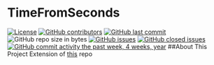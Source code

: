 # TimeFromSeconds
[![License](https://img.shields.io/github/license/chrisjudk/TimeFromSeconds.svg)](/LICENSE)
[![GitHub contributors](https://img.shields.io/github/contributors/chrisjudk/TimeFromSeconds.svg)](/../../graphs/contributors)
[![GitHub last commit](https://img.shields.io/github/last-commit/chrisjudk/TimeFromSeconds.svg)](/../../commits/master)
![GitHub repo size in bytes](https://img.shields.io/github/repo-size/chrisjudk/TimeFromSeconds.svg)
[![GitHub issues](https://img.shields.io/github/issues/chrisjudk/TimeFromSeconds.svg)](/../../issues)
[![GitHub closed issues](https://img.shields.io/github/issues-closed/chrisjudk/TimeFromSeconds.svg?colorB=red)](/../../issues?q=is%3Aissue+is%3Aclosed)
[![GitHub commit activity the past week, 4 weeks, year](https://img.shields.io/github/commit-activity/y/chrisjudk/TimeFromSeconds.svg)](/../../graphs/commit-activity)
##About This Project
Extension of [this](https://github.com/chrisjudk/TimeFromSeconds-CLI) repo
